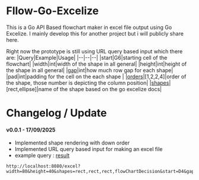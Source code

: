 # Fllow-Go-Excelize

This is a Go API Based flowchart maker in excel file output using Go Excelize. I mainly develop this for another project but i will publicly share here.

Right now the prototype is still using URL query based input which there are:
|Query|Example|Usage|
|--|--|--|
|start|G6|starting cell of the flowchart|
|width|int|width of the shape in all general|
|height|int|height of the shape in all general|
|[gap](##gap)|int|how much row gap for each shape|
|pad|int|padding for the cell on the each shape |
|[orders](##order)|[1,2,2,4]|order of the shape, those number is depicting the column position|
|[shapes](##shapes)|[rect,ellipse]|name of the shape based on the go excelize docs|

# Changelog / Update

#### v0.0.1 - 17/09/2025
- Implemented shape rendering with down order
- Implemented URL query based input for making an excel file
- example query : [result](https://files.catbox.moe/pxsl9m.png)

```
http://localhost:8080/excel?width=80&height=40&shapes=rect,rect,rect,flowChartDecision&start=D4&gap=1&pad=10&orders=1,1,2,4
```